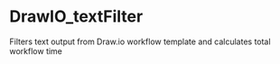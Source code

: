# DrawIO_textFilter
Filters text output from Draw.io workflow template and calculates total workflow time
